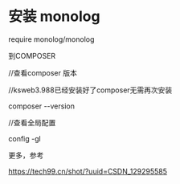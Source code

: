 

#   安装 monolog




require monolog/monolog


到COMPOSER



//查看composer  版本


//ksweb3.988已经安装好了composer无需再次安装

composer --version



//查看全局配置

config -gl




更多，参考




https://tech99.cn/shot/?uuid=CSDN_129295585















